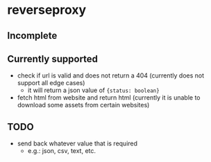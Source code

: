 # reverseproxy
## Incomplete
## Currently supported
- check if url is valid and does not return a 404 (currently does not support all edge cases)
  - it will return a json value of `{status: boolean}`
- fetch html from website and return html (currently it is unable to download some assets from certain websites)
## TODO
- send back whatever value that is required
  - e.g.: json, csv, text, etc.
